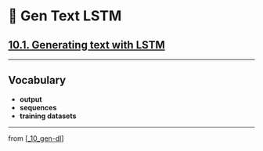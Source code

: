 # 🦋 Gen Text LSTM

## [**10.1.** Generating text with LSTM](https://livebook.manning.com/book/deep-learning-with-javascript/chapter-10/17)

---

## **Vocabulary**

- **output**
- **sequences**
- **training datasets**

---

from [[_10_gen-dl]]

[//begin]: # "Autogenerated link references for markdown compatibility"
[_10_gen-dl]: ../_10_gen-dl.md "🦋 Generative DL"
[//end]: # "Autogenerated link references"
